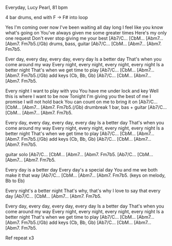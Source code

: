 Everyday, Lucy Pearl, 81 bpm

4 bar drums, end with F -> F# into loop

Yes I'm coming over now
I've been waiting all day long
I feel like you know what's going on
You've always given me some greater times
Here's my only one request
Don't ever stop giving me your best
[Ab7/C... [CbM...  [Abm7... [Abm7. Fm7b5.(/Gb) drums, bass, guitar
[Ab7/C... [CbM...  [Abm7... [Abm7. Fm7b5.

Ever day, every day, every day, every day
Is a better day
That's when you come around my way
Every night, every night, every night, every night
Is a better night
That's when we get time to play
[Ab7/C... [CbM...  [Abm7... [Abm7. Fm7b5.(/Gb) add keys (Cb, Bb, Gb)
[Ab7/C... [CbM...  [Abm7... [Abm7. Fm7b5.

Every night I want to play with you
You have me under lock and key
Well this is where I want to be now
Tonight I'm giving you the best of me
I promise I will not hold back
You can count on me to bring it on
[Ab7/C... [CbM...  [Abm7... [Abm7. Fm7b5.(/Gb) drumbreak 1 bar, bas + guitar
[Ab7/C... [CbM...  [Abm7... [Abm7. Fm7b5.

Every day, every day, every day, every day
Is a better day
That's when you come around my way
Every night, every night, every night, every night
Is a better night
That's when we get time to play
[Ab7/C... [CbM...  [Abm7... [Abm7. Fm7b5.(/Gb) add keys (Cb, Bb, Gb)
[Ab7/C... [CbM...  [Abm7... [Abm7. Fm7b5.

guitar solo
[Ab7/C... [CbM...  [Abm7... [Abm7. Fm7b5.
[Ab7/C... [CbM...  [Abm7... [Abm7. Fm7b5.

Every day is a better day
Every day's a special day
You and me we both make it that way
[Ab7/C... [CbM...  [Abm7... [Abm7. Fm7b5. (keys on melody, Bb to Eb)

Every night's a better night
That's why, that's why
I love to say that every day
[Ab7/C... [CbM...  [Abm7... [Abm7. Fm7b5.

Every day, every day, every day, every day
Is a better day
That's when you come around my way
Every night, every night, every night, every night
Is a better night
That's when we get time to play
[Ab7/C... [CbM...  [Abm7... [Abm7. Fm7b5.(/Gb) add keys (Cb, Bb, Gb)
[Ab7/C... [CbM...  [Abm7... [Abm7. Fm7b5.

Ref repeat x3

